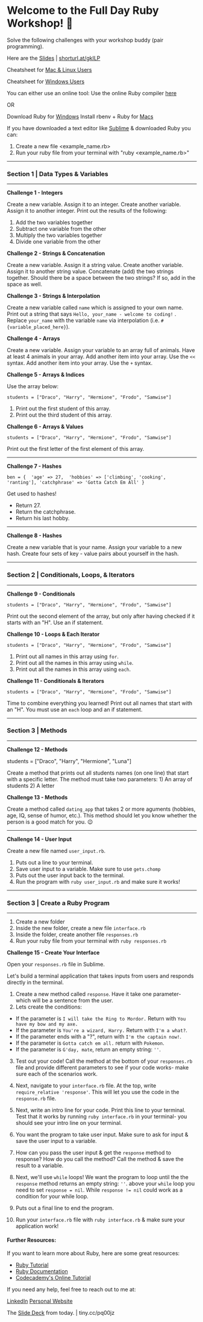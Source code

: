 # Welcome to the Full Day Ruby Workshop! 💎


Solve the following challenges with your workshop buddy (pair programming).

Here are the [Slides](tiny.cc/pq00jz) | [shorturl.at/gkILP](shorturl.at/gkILP)

Cheatsheet for [Mac & Linux Users](https://www.slideshare.net/paalringstad/command-cheatsheets-mac)

Cheatsheet for [Windows Users](https://www.slideshare.net/paalringstad/command-cheatsheets-windows-138186563)


You can either use an online tool: 
Use the online Ruby compiler [here](https://repl.it/languages/ruby)

OR

Download Ruby for [Windows](https://rubyinstaller.org/downloads/)
Install rbenv + Ruby for [Macs](https://github.com/rbenv/rbenv#homebrew-on-macos)

If you have downloaded a text editor like [Sublime](http://www.sublimetext.com/3) & downloaded Ruby you can: 

1. Create a new file <example_name.rb>
2. Run your ruby file from your terminal with "ruby <example_name.rb>"


---

### Section 1 | Data Types & Variables

---

**Challenge 1 - Integers**


Create a new variable. Assign it to an integer. 
Create another variable. Assign it to another integer. 
Print out the results of the following: 
1. Add the two variables together
2. Subtract one variable from the other
3. Multiply the two variables together
4. Divide one variable from the other


**Challenge 2 - Strings & Concatenation**


Create a new variable. Assign it a string value. 
Create another variable. Assign it to another string value. 
Concatenate (add) the two strings together. Should there be a space between the two strings? If so, add in the space as well.


**Challenge 3 - Strings & Interpolation**


Create a new variable called `name` which is assigned to your own name.  
Print out a string that says `Hello, your_name - welcome to coding!` . Replace `your_name` with the variable `name` via interpolation (i.e. `#{variable_placed_here}`).


**Challenge 4 - Arrays**


Create a new variable.
Assign your variable to an array full of animals. Have at least 4 animals in your array. 
Add another item into your array. Use the `<<` syntax. 
Add another item into your array. Use the `+` syntax.


**Challenge 5 - Arrays & Indices**


Use the array below:

`students = ["Draco", "Harry", "Hermione", "Frodo", "Samwise"]`

1. Print out the first student of this array.
2. Print out the third student of this array. 


**Challenge 6 - Arrays & Values**


`students = ["Draco", "Harry", "Hermione", "Frodo", "Samwise"]`

Print out the first letter of the first element of this array. 

---

**Challenge 7 - Hashes**


`ben = { 
  'age' => 27, 
  'hobbies' => ['climbing', 'cooking', 'ranting'],
  'catchphrase' => 'Gotta Catch Em All'
}`


Get used to hashes! 
- Return 27. 
- Return the catchphrase.
- Return his last hobby.


---

**Challenge 8 - Hashes**


Create a new variable that is your name.
Assign your variable to a new hash. Create four sets of key - value pairs about yourself in the hash. 


---

### Section 2 | Conditionals, Loops, & Iterators

---

**Challenge 9 - Conditionals**

`students = ["Draco", "Harry", "Hermione", "Frodo", "Samwise"]`

Print out the second element of the array, but only after having checked if it starts with an "H". Use an if statement.


**Challenge 10 - Loops & Each Iterator**

`students = ["Draco", "Harry", "Hermione", "Frodo", "Samwise"]`

1. Print out all names in this array using `for`.
2. Print out all the names in this array using `while`.
3. Print out all the names in this array using `each`.



**Challenge 11 - Conditionals & Iterators**

`students = ["Draco", "Harry", "Hermione", "Frodo", "Samwise"]`

Time to combine everything you learned! Print out all names that start with an "H". You must use an `each` loop and an if statement. 

---

### Section 3 | Methods

---

**Challenge 12 - Methods**

students = ["Draco", "Harry", "Hermione", "Luna"]

Create a method that prints out all students names (on one line) that start with a specific letter. The method must take two parameters: 1) An array of students 2) A letter

**Challenge 13 - Methods**

Create a method called `dating_app` that takes 2 or more aguments (hobbies, age, IQ, sense of humor, etc.). This method should let you know whether the person is a good match for you. 😉

---

**Challenge 14 - User Input**

Create a new file named `user_input.rb`. 
1. Puts out a line to your terminal. 
2. Save user input to a variable. Make sure to use `gets.chomp`
3. Puts out the user input back to the terminal. 
4. Run the program with `ruby user_input.rb` and make sure it works! 

---

### Section 3 | Create a Ruby Program

---

1. Create a new folder
2. Inside the new folder, create a new file `interface.rb`
3. Inside the folder, create another file `responses.rb`
4. Run your ruby file from your terminal with `ruby responses.rb`

**Challenge 15 - Create Your Interface**

Open your `responses.rb` file in Sublime. 

Let's build a terminal application that takes inputs from users and responds directly in the terminal. 

1. Create a new method called `response`. Have it take one parameter- which will be a sentence from the user. 
2. Lets create the conditions: 
- If the parameter is `I will take the Ring to Mordor.` Return with `You have my bow and my axe.`
- If the parameter is `You're a wizard, Harry.` Return with `I'm a what?`.
- If the parameter ends with a "?", return with `I'm the captain now!`. 
- If the parameter is `Gotta catch em all.` return with `Pokemon`. 
- If the parameter is `G'day, mate`, return an empty string: `''`. 

3. Test out your code! Call the method at the bottom of your `responses.rb` file and provide different parameters to see if your code works- make sure each of the scenarios work. 


4. Next, navigate to your `interface.rb` file. At the top, write `require_relative 'response'`. This will let you use the code in the `response.rb` file. 
5. Next, write an intro line for your code. Print this line to your terminal. Test that it works by running `ruby interface.rb` in your terminal- you should see your intro line on your terminal. 
6. You want the program to take user input. Make sure to ask for input & save the user input to a variable. 
7. How can you pass the user input & get the `response` method to response? How do you call the method? Call the method & save the result to a variable. 
7. Next, we'll use `while` loops! We want the program to loop until the the `response` method returns an empty string: `''`. above your `while` loop you need to set `response = nil`. While `response != nil` could work as a condition for your while loop.
8. Puts out a final line to end the program. 
9. Run your `interface.rb` file with `ruby interface.rb` & make sure your application work!


#### Further Resources: 

If you want to learn more about Ruby, here are some great resources: 
- [Ruby Tutorial](http://rubylearning.com/satishtalim/tutorial.html)
- [Ruby Documentation](https://ruby-doc.org/)
- [Codecademy's Online Tutorial](https://www.codecademy.com/learn/learn-ruby)

If you need any help, feel free to reach out to me at:

[LinkedIn](https://www.linkedin.com/in/sheilaleveille/)
[Personal Website](www.sheilaleveille.com)

The [Slide Deck](tiny.cc/pq00jz) from today. | tiny.cc/pq00jz
